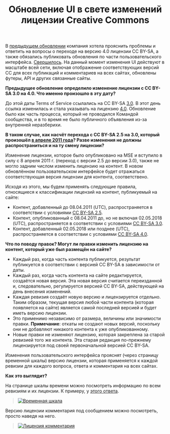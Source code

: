 ﻿---
title: "Обновление UI в свете изменений лицензии Creative Commons"
se.owner.user_id: 15479
se.owner.display_name: "Suvitruf - Andrei Apanasik"
se.owner.link: "https://ru.meta.stackoverflow.com/users/15479/suvitruf-andrei-apanasik"
se.link: "https://ru.meta.stackoverflow.com/questions/10437/%d0%9e%d0%b1%d0%bd%d0%be%d0%b2%d0%bb%d0%b5%d0%bd%d0%b8%d0%b5-ui-%d0%b2-%d1%81%d0%b2%d0%b5%d1%82%d0%b5-%d0%b8%d0%b7%d0%bc%d0%b5%d0%bd%d0%b5%d0%bd%d0%b8%d0%b9-%d0%bb%d0%b8%d1%86%d0%b5%d0%bd%d0%b7%d0%b8%d0%b8-creative-commons"
se.question_id: 10437
se.post_type: question
se.score: 8
---
<p>В <a href="https://meta.stackexchange.com/q/344491/260198">предыдущем обновлении</a> компания хотела прояснить проблемы и ответить на вопросы о переходе на версию 4.0 лицензии CC BY-SA, а также обязались публиковать обновления по части пользовательского интерфейса. <a href="https://meta.stackexchange.com/q/347758/260198">Свершилось</a>. На данный момент изменения UI действуют в масштабе всей сети, включая отображение соответствующих версий CC для всех публикаций и комментариев на всех сайтах, обновлены футеры, API и других связанные сайты.</p>

<p><strong>Предыдущее обновление определило изменение лицензии с CC BY-SA 3.0 на 4.0. Что именно произошло в эту дату?</strong></p>

<p>До этой даты Terms of Service ссылались на CC BY-SA <a href="https://creativecommons.org/licenses/by-sa/3.0/" rel="nofollow noreferrer">3.0</a>. В этот день ссылка изменилась и стала указывать на лицензию <a href="https://creativecommons.org/licenses/by-sa/4.0/" rel="nofollow noreferrer">4.0</a>. Обновление было как часть процесса, который не проводился Командой сообщества, и в то время не было публичного объявления из-за внутренней неразберихи.</p>

<p><strong>В таком случае, как насчёт перехода с CC BY-SA 2.5 на 3.0, который произошёл <a href="https://meta.stackexchange.com/a/95033/260198">в апреле 2011 года</a>? Разве изменения не должны распространиться и на ту смену лицензии?</strong></p>

<p>Изменение лицензии, которое было опубликовано на MSE и вступило в силу с 8 апреля 2011 г. (переход с версии 2.5 до версии 3.0), также не могло задним числом изменить лицензию на контент. В новом обновлённом пользовательском интерфейсе будет отражаться соответствующая версия лицензии для контента, соответствено.</p>

<p>Исходя из этого, мы будем применять следующие правила, относящиеся к классификации лицензий на контент, публикуемый на сайте:</p>

<ul>
<li>Контент, добавленный до 08.04.2011 (UTC), распространяется в соответствии с условиями <a href="https://creativecommons.org/licenses/by-sa/2.5/" rel="nofollow noreferrer">CC BY-SA 2.5</a>.</li>
<li>Контент, опубликованный с 08.04.2011 до, но не включая 02.05.2018 (UTC), распространяется в соответствии с условиями <a href="https://creativecommons.org/licenses/by-sa/3.0/" rel="nofollow noreferrer">CC BY-SA 3.0</a>.</li>
<li>Контент, добавленный 02.05.2018 или позднее (UTC), распространяется в соответствии с условиями <a href="https://creativecommons.org/licenses/by-sa/4.0/" rel="nofollow noreferrer">CC BY-SA 4.0</a>.</li>
</ul>

<p><strong>Что по поводу правок? Могут ли правки изменить лицензию на контент, который уже был размещён на сайте?</strong></p>

<ul>
<li>Каждый раз, когда часть контента публикуется, результат публикуется в соответствии с версией CC BY-SA в зависимости от даты.</li>
<li>Каждый раз, когда часть контента на сайте редактируется, создаётся новая версия. Эта новая версия считается переизданной и, следовательно, регулируется версией CC BY-SA, действующей на день внесения изменений.</li>
<li>Каждая ревизия создаёт новую версию и лицензируется отдельно. Таким образом, текущая версия любой части контента (которая появляется на сайте) является самой последней версией и будет иметь версию лицензии.</li>
<li>Это применимо независимо от размера, величины или значимости правки. <strong>Примечание</strong>: откаты не создают новых версий, поскольку они не добавляют никакого контента к уже опубликованному.</li>
<li>Новые правки не изменяют лицензию, которая закреплена за старой ревизией того же контента. Эта старая редакция по-прежнему лицензируется под своей первоначальной версией CC BY-SA.</li>
</ul>

<p>Изменения пользовательского интерфейса прояснят (через страницу временной шкалы) версию лицензии, которая применяется к каждой ревизии для каждого вопроса, ответа и комментария на всех сайтах.</p>

<p><strong>Как это выглядит?</strong></p>

<p>На странице шкалы времени можно посмотреть информацию по всем ревизиям и их лицензии. К примеру, у <a href="https://ru.stackoverflow.com/posts/272283/timeline">этого ответа</a>.</p>

<blockquote>
  <p><a href="https://i.stack.imgur.com/i8lTv.png" rel="nofollow noreferrer"><img src="https://i.stack.imgur.com/i8lTv.png" alt="Временная шкала"></a></p>
</blockquote>

<p>Версию лицензии комментария под сообщением можно посмотреть, просто наведя на него.</p>

<blockquote>
  <p><a href="https://i.stack.imgur.com/0RGvO.png" rel="nofollow noreferrer"><img src="https://i.stack.imgur.com/0RGvO.png" alt="Лицензия комментария"></a></p>
</blockquote>
